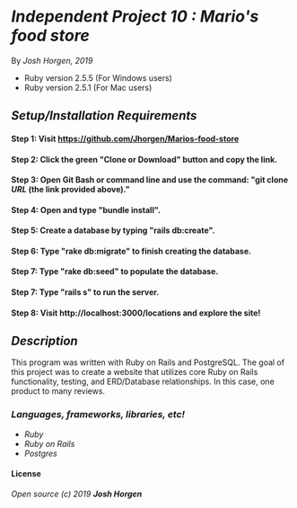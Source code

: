 # _Independent Project 10 : **Mario's food store**_

By _Josh Horgen, 2019_

* Ruby version 2.5.5 (For Windows users)
* Ruby version 2.5.1 (For Mac users)

## _Setup/Installation Requirements_
#### Step 1: Visit https://github.com/Jhorgen/Marios-food-store
#### Step 2: Click the green "Clone or Download" button and copy the link.
#### Step 3: Open Git Bash or command line and use the command: "git clone _____URL_____ (the link provided above)."
#### Step 4: Open and type "bundle install".
#### Step 5: Create a database by typing "rails db:create".
#### Step 6: Type "rake db:migrate" to finish creating the database.
#### Step 7: Type "rake db:seed" to populate the database.
#### Step 7: Type "rails s" to run the server.
#### Step 8: Visit http://localhost:3000/locations and explore the site!

## _Description_
This program was written with Ruby on Rails and PostgreSQL. The goal of this project was to create a website that utilizes core Ruby on Rails functionality, testing, and ERD/Database relationships. In this case, one product to many reviews. 


### _Languages, frameworks, libraries, etc!_

* _Ruby_
* _Ruby on Rails_
* _Postgres_

#### License
_Open source (c) 2019 **Josh Horgen**_
